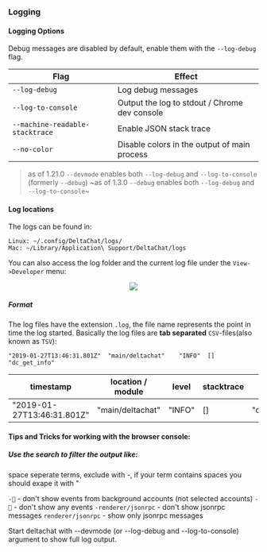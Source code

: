 ### Logging

#### Logging Options

Debug messages are disabled by default, enable them with the `--log-debug` flag.

| Flag                            | Effect                                        |
| ------------------------------- | --------------------------------------------- |
| `--log-debug`                   | Log debug messages                            |
| `--log-to-console`              | Output the log to stdout / Chrome dev console |
| `--machine-readable-stacktrace` | Enable JSON stack trace                       |
| `--no-color`                    | Disable colors in the output of main process  |

> as of 1.21.0 `--devmode` enables both `--log-debug` and `--log-to-console` (formerly `--debug`)
> ~as of 1.3.0 `--debug` enables both `--log-debug` and `--log-to-console`~

#### Log locations

The logs can be found in:

```
Linux: ~/.config/DeltaChat/logs/
Mac: ~/Library/Application\ Support/DeltaChat/logs
```

You can also access the log folder and the current log file under the `View->Developer` menu:

<center><img src="../README_ASSETS/devMenu.png"/></center>

##### Format

The log files have the extension `.log`, the file name represents the point in time the log started.
Basically the log files are **tab separated** `CSV`-files(also known as `TSV`):

```
"2019-01-27T13:46:31.801Z"	"main/deltachat"	"INFO"	[]	"dc_get_info"
```

| timestamp                  | location / module | level  | stacktrace | arg1          | arg2 | ... |
| -------------------------- | ----------------- | ------ | ---------- | ------------- | ---- | --- |
| "2019-01-27T13:46:31.801Z" | "main/deltachat"  | "INFO" | \[]        | "dc_get_info" | -    | ... |

#### Tips and Tricks for working with the browser console:

##### Use the search to filter the output like:

space seperate terms, exclude with -, if your term contains spaces you should exape it with "

`-👻` - don't show events from background accounts (not selected accounts)
`-📡` - don't show any events
`-renderer/jsonrpc` - don't show jsonrpc messages
`renderer/jsonrpc` - show only jsonrpc messages

Start deltachat with --devmode (or --log-debug and --log-to-console) argument to show full log output.
